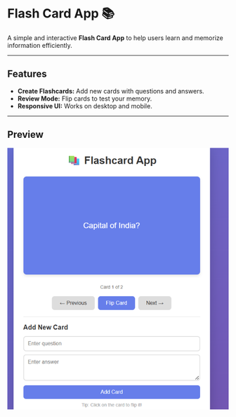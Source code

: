 # Flash Card App 📚

A simple and interactive **Flash Card App** to help users learn and memorize information efficiently.  

---

## Features 

- **Create Flashcards:** Add new cards with questions and answers.   
- **Review Mode:** Flip cards to test your memory.  
- **Responsive UI:** Works on desktop and mobile.  

---

## Preview

![App Screenshot](FlashCardApp.png)
